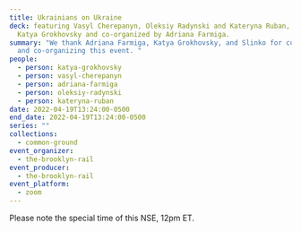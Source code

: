 ```yaml
---
title: Ukrainians on Ukraine
deck: featuring Vasyl Cherepanyn, Oleksiy Radynski and Kateryna Ruban, hosted by
  Katya Grokhovsky and co-organized by Adriana Farmiga.
summary: "We thank Adriana Farmiga, Katya Grokhovsky, and Slinko for curating
  and co-organizing this event. "
people:
  - person: katya-grokhovsky
  - person: vasyl-cherepanyn
  - person: adriana-farmiga
  - person: oleksiy-radynski
  - person: kateryna-ruban
date: 2022-04-19T13:24:00-0500
end_date: 2022-04-19T13:24:00-0500
series: ""
collections:
  - common-ground
event_organizer:
  - the-brooklyn-rail
event_producer:
  - the-brooklyn-rail
event_platform:
  - zoom
---
```

Please note the special time of this NSE, 12pm ET.